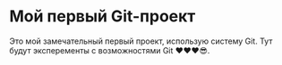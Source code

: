 # Мой первый Git-проект

Это мой замечательный первый проект, использую систему Git. Тут будут эксперементы с возможностями Git ❤❤❤😎.
 

